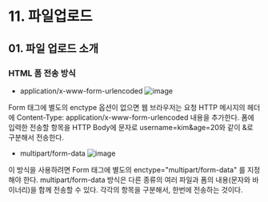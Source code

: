 # 11. 파일업로드
## 01. 파일 업로드 소개
### HTML 폼 전송 방식
- application/x-www-form-urlencoded
![image](https://github.com/GYUNGAEEEE/inflearn-Spring/assets/158580466/6d19eed5-4679-4a4c-92f9-0396a32eb1ab)

Form 태그에 별도의 enctype 옵션이 없으면 웹 브라우저는 요청 HTTP 메시지의 헤더에 
Content-Type: application/x-www-form-urlencoded 내용을 추가한다.
폼에 입력한 전송할 항목을 HTTP Body에 문자로 username=kim&age=20와 같이 &로 구분해서 전송한다.

- multipart/form-data
![image](https://github.com/GYUNGAEEEE/inflearn-Spring/assets/158580466/b8751a0d-d7a8-410c-b1b1-a3e91b433420)

이 방식을 사용하려면 Form 태그에 별도의 enctype="multipart/form-data" 를 지정해야 한다.
multipart/form-data 방식은 다른 종류의 여러 파일과 폼의 내용(문자와 바이너리)을 함께 전송할 수 있다.
각각의 항목을 구분해서, 한번에 전송하는 것이다.
